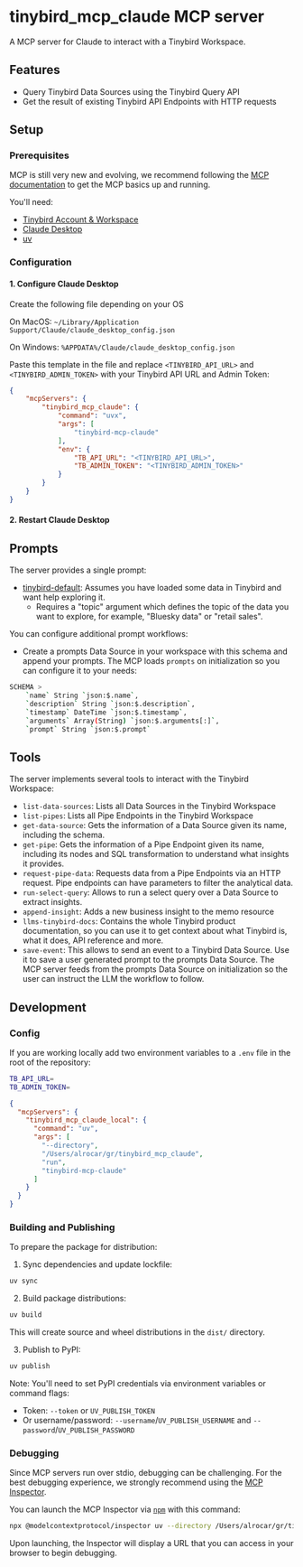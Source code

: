 # tinybird_mcp_claude MCP server

A MCP server for Claude to interact with a Tinybird Workspace.

## Features

- Query Tinybird Data Sources using the Tinybird Query API
- Get the result of existing Tinybird API Endpoints with HTTP requests

## Setup

### Prerequisites

MCP is still very new and evolving, we recommend following the [MCP documentation](https://modelcontextprotocol.io/quickstart#prerequisites) to get the MCP basics up and running.

You'll need:
- [Tinybird Account & Workspace](https://www.tinybird.co/)
- [Claude Desktop](https://claude.ai/)
- [uv](https://docs.astral.sh/uv/getting-started/installation/)

### Configuration

#### 1. Configure Claude Desktop

Create the following file depending on your OS

On MacOS: `~/Library/Application Support/Claude/claude_desktop_config.json`

On Windows: `%APPDATA%/Claude/claude_desktop_config.json`

Paste this template in the file and replace `<TINYBIRD_API_URL>` and `<TINYBIRD_ADMIN_TOKEN>` with your Tinybird API URL and Admin Token:

```json
{
    "mcpServers": {
        "tinybird_mcp_claude": {
            "command": "uvx",
            "args": [
                "tinybird-mcp-claude"
            ],
            "env": {
                "TB_API_URL": "<TINYBIRD_API_URL>",
                "TB_ADMIN_TOKEN": "<TINYBIRD_ADMIN_TOKEN>"
            }
        }
    }
}
```

#### 2. Restart Claude Desktop


## Prompts

The server provides a single prompt:
- [tinybird-default](https://github.com/tinybirdco/tinybird_mcp_claude/blob/93dd9e1d3c0e33f408fe88297151a44c1dfc049c/src/tinybird_mcp_claude/server.py#L20): Assumes you have loaded some data in Tinybird and want help exploring it.
  - Requires a "topic" argument which defines the topic of the data you want to explore, for example, "Bluesky data" or "retail sales".

You can configure additional prompt workflows:
  - Create a prompts Data Source in your workspace with this schema and append your prompts. The MCP loads `prompts` on initialization so you can configure it to your needs:
```bash
SCHEMA >
    `name` String `json:$.name`,
    `description` String `json:$.description`,
    `timestamp` DateTime `json:$.timestamp`,
    `arguments` Array(String) `json:$.arguments[:]`,
    `prompt` String `json:$.prompt`
```

## Tools

The server implements several tools to interact with the Tinybird Workspace:
- `list-data-sources`: Lists all Data Sources in the Tinybird Workspace
- `list-pipes`: Lists all Pipe Endpoints in the Tinybird Workspace
- `get-data-source`: Gets the information of a Data Source given its name, including the schema.
- `get-pipe`: Gets the information of a Pipe Endpoint given its name, including its nodes and SQL transformation to understand what insights it provides.
- `request-pipe-data`: Requests data from a Pipe Endpoints via an HTTP request. Pipe endpoints can have parameters to filter the analytical data.
- `run-select-query`: Allows to run a select query over a Data Source to extract insights.
- `append-insight`: Adds a new business insight to the memo resource
- `llms-tinybird-docs`: Contains the whole Tinybird product documentation, so you can use it to get context about what Tinybird is, what it does, API reference and more.
- `save-event`: This allows to send an event to a Tinybird Data Source. Use it to save a user generated prompt to the prompts Data Source. The MCP server feeds from the prompts Data Source on initialization so the user can instruct the LLM the workflow to follow.


## Development

### Config 
If you are working locally add two environment variables to a `.env` file in the root of the repository:

```sh
TB_API_URL=
TB_ADMIN_TOKEN=
```

```json
{
  "mcpServers": {
    "tinybird_mcp_claude_local": {
      "command": "uv",
      "args": [
        "--directory",
        "/Users/alrocar/gr/tinybird_mcp_claude",
        "run",
        "tinybird-mcp-claude"
      ]
    }
  }
}
```

### Building and Publishing

To prepare the package for distribution:

1. Sync dependencies and update lockfile:
```bash
uv sync
```

2. Build package distributions:
```bash
uv build
```

This will create source and wheel distributions in the `dist/` directory.

3. Publish to PyPI:
```bash
uv publish
```

Note: You'll need to set PyPI credentials via environment variables or command flags:
- Token: `--token` or `UV_PUBLISH_TOKEN`
- Or username/password: `--username`/`UV_PUBLISH_USERNAME` and `--password`/`UV_PUBLISH_PASSWORD`

### Debugging

Since MCP servers run over stdio, debugging can be challenging. For the best debugging
experience, we strongly recommend using the [MCP Inspector](https://github.com/modelcontextprotocol/inspector).


You can launch the MCP Inspector via [`npm`](https://docs.npmjs.com/downloading-and-installing-node-js-and-npm) with this command:

```bash
npx @modelcontextprotocol/inspector uv --directory /Users/alrocar/gr/tinybird_mcp_claude run tinybird-mcp-claude
```

Upon launching, the Inspector will display a URL that you can access in your browser to begin debugging.